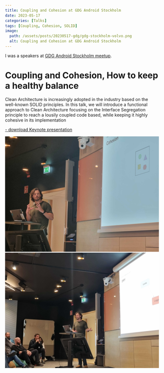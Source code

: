 ```yaml
---
title: Coupling and Cohesion at GDG Android Stockholm
date: 2023-05-17
categories: [Talks]
tags: [Coupling, Cohesion, SOLID]
image:
  path: /assets/posts/20230517-gdg/gdg-stockholm-volvo.png
  alt: Coupling and Cohesion at GDG Android Stockholm
---
```


I was a speakers at [GDG Android Stockholm meetup](https://www.meetup.com/gdg-android-stockholm/events/293123594).



# Coupling and Cohesion, How to keep a healthy balance

Clean Architecture is increasingly adopted in the industry based on the well-known SOLID principles. In this talk, 
we will introduce a functional approach to Clean Architecture focusing on the Interface Segregation principle to 
reach a lousily coupled code based, while keeping it highly cohesive in its implementation


<a href="/assets/posts/20230517-gdg/gdg - Coupling and Cohesion.key"
title="Download Coupling and Cohesion.key"
download="[dekoupled][Chiaradia Juan][gdg] Coupling and Cohesion.key"> 
  <i class="fa-solid fa-download"></i> - download Keynote presentation <i class="fa-solid fa-file"></i>
</a>


![cohesion](/assets/posts/20230517-gdg/20230517_195124.jpg)
![dry](/assets/posts/20230517-gdg/20230517_201538.jpg)


